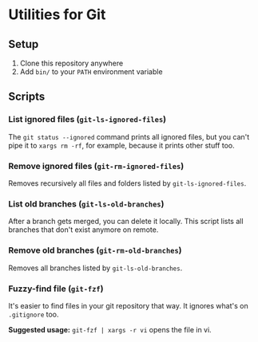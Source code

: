 # Utilities for Git

## Setup

1. Clone this repository anywhere
2. Add `bin/` to your `PATH` environment variable

## Scripts

### List ignored files (`git-ls-ignored-files`)

The `git status --ignored` command prints all ignored files, but you can't pipe it to `xargs rm -rf`, for example, because it prints other stuff too.

### Remove ignored files (`git-rm-ignored-files`)

Removes recursively all files and folders listed by `git-ls-ignored-files`.

### List old branches (`git-ls-old-branches`)

After a branch gets merged, you can delete it locally. This script lists all branches that don't exist anymore on remote.

### Remove old branches (`git-rm-old-branches`)

Removes all branches listed by `git-ls-old-branches`.

### Fuzzy-find file (`git-fzf`)

It's easier to find files in your git repository that way. It ignores what's on `.gitignore` too.

**Suggested usage:** `git-fzf | xargs -r vi` opens the file in vi.
